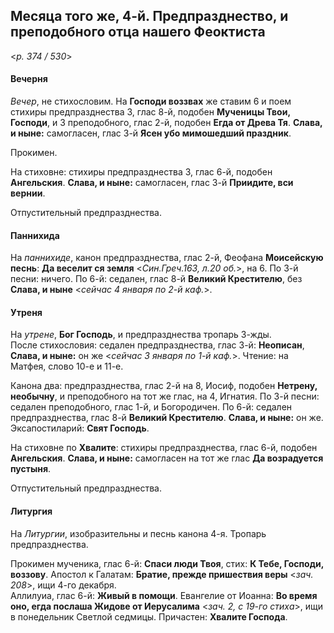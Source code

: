 
## Месяца того же, 4-й. Предпразднество, и преподобного отца нашего Феоктиста  

<*p. 374 / 530*>

#### Вечерня

*Вечер*, не стихословим. На **Господи воззвах** же ставим 6 и поем стихиры предпразднества 3, 
глас 8-й, подобен **Мученицы Твои, Господи**, и 3 преподобного, глас 2-й, подобен 
**Егда от Древа Тя**. **Слава, и ныне:** самогласен, глас 3-й **Ясен убо мимошедший праздник**. 

Прокимен. 

На стиховне: стихиры предпразднества 3, глас 6-й, подобен **Ангельския**. 
**Слава, и ныне:** самогласен, глас 3-й **Приидите, вси вернии**. 

Отпустительный предпразднества.  

#### Паннихида

На *паннихиде*, канон предпразднества, глас 2-й, Феофана **Моисейскую песнь**: 
**Да веселит ся земля** <*Син.Греч.163, л.20 об.*>, на 6. 
По 3-й песни: ничего. 
По 6-й: седален, глас 8-й **Великий Крестителю**, без **Слава, и ныне** <*сейчас 4 января по 2-й каф.*>.  

#### Утреня

На *утрене*, **Бог Господь**, и предпразднества тропарь 3-жды.  
После стихословия: седален предпразднества, глас 3-й: **Неописан**, 
**Слава, и ныне:** он же <*сейчас 3 января по 1-й каф.*>. 
Чтение: на Матфея, слово 10-е и 11-е.  

Канона два: предпразднества, глас 2-й на 8, Иосиф, подобен **Нетрену, необычну**, и преподобного на тот же 
глас, на 4, Игнатия. 
По 3-й песни: седален преподобного, глас 1-й, и Богородичен. 
По 6-й: седален предпразднества, глас 8-й **Великий Крестителю**. **Слава, и ныне:** он же.  
Эксапостиларий: **Свят Господь**. 
 
На стиховне по **Хвалите**: стихиры предпразднества, глас 6-й, подобен **Ангельския**. 
**Слава, и ныне:** самогласен на тот же глас **Да возрадуется пустыня**. 

Отпустительный предпразднества.  

#### Литургия

На *Литургии*, изобразительны и песнь канона 4-я. Тропарь предпразднества. 

Прокимен мученика, глас 6-й: **Спаси люди Твоя**, стих: **К Тебе, Господи, воззову**. 
Апостол к Галатам: **Братие, прежде пришествия веры** <*зач. 208*>, ищи 4-го декабря.   
Аллилуиа, глас 6-й: **Живый в помощи**. 
Евангелие от Иоанна: **Во время оно, егда послаша Жидове от Иерусалима** <*зач. 2, с 19-го стиха*>, 
ищи в понедельник Светлой седмицы. 
Причастен: **Хвалите Господа**. 
 